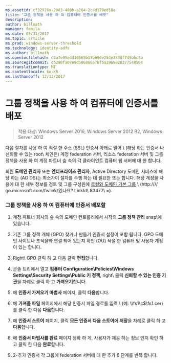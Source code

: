 ```yaml
---
ms.assetid: cf32926a-2083-408b-a264-2cad179ed18a
title: "그룹 정책을 사용 하 여 컴퓨터에 인증서를 배포"
description: 
author: billmath
manager: femila
ms.date: 05/31/2017
ms.topic: article
ms.prod: windows-server-threshold
ms.technology: identity-adfs
ms.author: billmath
ms.openlocfilehash: d3a7e05e4d16565b17b69de254e353df749bbc3a
ms.sourcegitcommit: db290fa07e9d50686667bfba3969e20377548504
ms.translationtype: MT
ms.contentlocale: ko-KR
ms.lasthandoff: 12/12/2017
---
```

# <a name="distribute-certificates-to-client-computers-by-using-group-policy"></a>그룹 정책을 사용 하 여 컴퓨터에 인증서를 배포

>적용 대상: Windows Server 2016, Windows Server 2012 R2, Windows Server 2012


다음 절차를 사용 하 여 적절 한 주소 \(SSL\) 인증서 아래로 밀어 \ (해당 하는 인증서 나 신뢰할 수 있는 root\ 체인은) 계정 federation 서버, 리소스 federation 서버 및 그룹 정책을 사용 하 여 계정 파트너 숲 속의 각 클라이언트 컴퓨터 웹 서버에 대 한 합니다.  
  
회원 **도메인 관리자** 또는 **엔터프라이즈 관리자**, Active Directory 도메인 서비스에 해당 하는 \(AD DS\)는 최소가이 절차를 수행 하는 데 필요한 또는 합니다.  해당 계정을 사용에 대 한 세부 정보를 검토 및 그룹 구성원에 [로컬와 도메인 기본 그룹](https://go.microsoft.com/fwlink/?LinkId=83477) \ (http:///\/ go.microsoft.com\/fwlink\/있나요? LinkId\ 83477\ =).   
  
### <a name="to-distribute-certificates-to-client-computers-by-using-group-policy"></a>그룹 정책을 사용 하 여 컴퓨터에 인증서 배포할  
  
1.  계정 파트너 회사의 숲 속의 도메인 컨트롤러에서 시작의 **그룹 정책 관리** snap\에 있습니다.  
  
2.  기존 그룹 정책 개체 \(GPO\) 찾거나 만들기 인증서 설정이 포함 됩니다. GPO 도메인 사이트나 조직을와 연결 되어 있는지 확인 \(OU\) 적절 한 컴퓨터 및 사용자 계정이 있는 합니다.  
  
3.  Right\ GPO 클릭 하 고 다음 클릭 **편집**합니다.  
  
4.  콘솔 트리에서 열고 **컴퓨터 Configuration\\Policies\\Windows Settings\\Security Settings\\Public 키 정책**, right\ 클릭 **신뢰할 수 있는 인증 기관**을 차례로 클릭 하 고 **가져오기**합니다.  
  
5.  에 **인증서 가져오기 마법사** 페이지, 클릭 **다음**합니다.  
  
6.  에 **가져올 파일** 페이지에서 해당 인증서 파일 경로를 입력 \ (예: \\\fs1\\c$\\fs1.cer\)를 클릭 한 다음 **다음**합니다.  
  
7.  에 **인증서 스토어** 페이지, 클릭 **모든 인증서 다음 스토어에 저장**을 차례로 클릭 하 고 **다음**합니다.  
  
8.  에 **인증서 마법사를 완료** 페이지 정확 하 게, 사용자가 제공 하는 정보 인지 확인 하 고 클릭 한 다음 **완료**합니다.  
  
9. 2-추가 인증서 각 그룹에 federation 서버에 대 한 추가 6 단계를 반복 합니다.  
